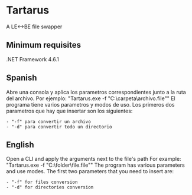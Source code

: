 # Tartarus
A LE&lt;->BE file swapper

Minimum requisites
-----------------------------------------------------------
.NET Framework 4.6.1

Spanish
-----------------------------------------------------------
Abre una consola y aplica los parametros correspondientes junto a la ruta del archivo.
Por ejemplo:
"Tartarus.exe -f "C:\carpeta\archivo.file""
El programa tiene varios parametros y modos de uso.
Los primeros dos parametros que hay que insertar son los siguientes:

	- "-f" para convertir un archivo
	- "-d" para convertir todo un directorio
	

English
-----------------------------------------------------------
Open a CLI and apply the arguments next to the file's path
For example:
"Tartarus.exe -f "C:\folder\file.file""
The program has various parameters and use modes.
The first two parameters that you need to insert are:

	- "-f" for files conversion
	- "-d" for directories conversion
	

